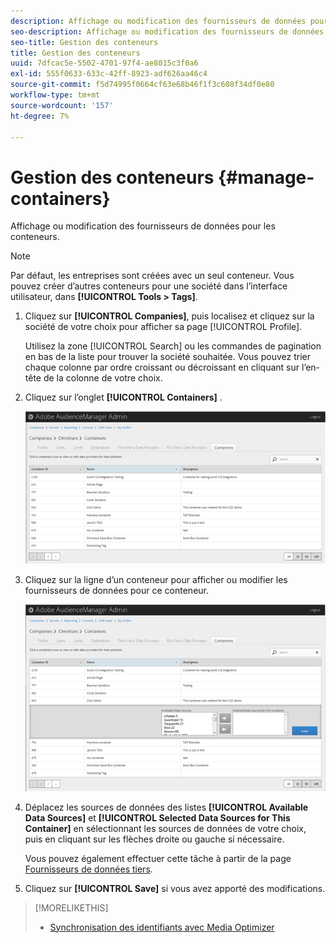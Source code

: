 ```yaml
---
description: Affichage ou modification des fournisseurs de données pour les conteneurs.
seo-description: Affichage ou modification des fournisseurs de données pour les conteneurs.
seo-title: Gestion des conteneurs
title: Gestion des conteneurs
uuid: 7dfcac5e-5502-4701-97f4-ae8015c3f0a6
exl-id: 555f0633-633c-42ff-8923-adf626aa46c4
source-git-commit: f5d74995f0664cf63e68b46f1f3c608f34df0e80
workflow-type: tm+mt
source-wordcount: '157'
ht-degree: 7%

---
```


# Gestion des conteneurs {#manage-containers}

Affichage ou modification des fournisseurs de données pour les conteneurs.

<!-- t_containers.xml -->

>[!NOTE]
>
>Par défaut, les entreprises sont créées avec un seul conteneur. Vous pouvez créer d’autres conteneurs pour une société dans l’interface utilisateur, dans **[!UICONTROL Tools > Tags]**.

1. Cliquez sur **[!UICONTROL Companies]**, puis localisez et cliquez sur la société de votre choix pour afficher sa page [!UICONTROL Profile].

   Utilisez la zone [!UICONTROL Search] ou les commandes de pagination en bas de la liste pour trouver la société souhaitée. Vous pouvez trier chaque colonne par ordre croissant ou décroissant en cliquant sur l’en-tête de la colonne de votre choix.

1. Cliquez sur l’onglet **[!UICONTROL Containers]** .

   ![](assets/containers.png)

1. Cliquez sur la ligne d’un conteneur pour afficher ou modifier les fournisseurs de données pour ce conteneur.

   ![Résultat de l’étape](assets/containers_edit.png)

1. Déplacez les sources de données des listes **[!UICONTROL Available Data Sources]** et **[!UICONTROL Selected Data Sources for This Container]** en sélectionnant les sources de données de votre choix, puis en cliquant sur les flèches droite ou gauche si nécessaire.

   Vous pouvez également effectuer cette tâche à partir de la page [Fournisseurs de données tiers](../companies/admin-third-party-providers.md#task_E942DD674D794BA6B8EFD52FD866E689).

1. Cliquez sur **[!UICONTROL Save]** si vous avez apporté des modifications.

>[!MORELIKETHIS]
>
>* [Synchronisation des identifiants avec Media Optimizer](../companies/admin-amo-sync.md#concept_2B5537233DAA4860B3503B344F937D83)

